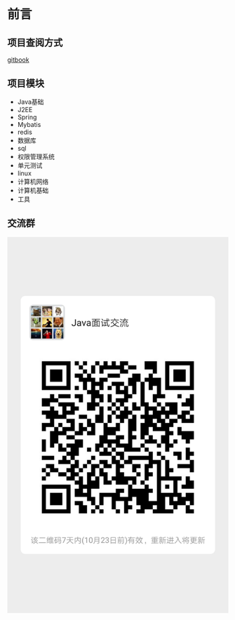 # 前言

## 项目查阅方式

[gitbook](http://java.isture.com)

## 项目模块

- Java基础
- J2EE
- Spring
- Mybatis
- redis
- 数据库
- sql
- 权限管理系统
- 单元测试
- linux
- 计算机网络
- 计算机基础
- 工具



## 交流群

![](./img/711571219089_.pic_hd.jpg)